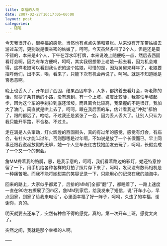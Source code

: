 ```yaml
---
title: 幸福的人啊
date: 2007-02-27T16:17:05+00:00
layout: post
categories:
  - 随笔
---
```

今天我很开心，很幸福的感觉，当然也有点点失落和紧张。从来没有开车带姑娘去游过车河，更别说是很亲密的姑娘了，呵呵。今天虽然多带了2个人，但是还是蛮不错的，本来是4个人，下午在浮水印打牌，本来说晚上随便吃一点，然后去西固看灯会啊，因为有车方便吗，呵呵，其实我很想带上老娘一起去看，因为机会难得，这样老娘可以看到我认识的这个姑娘，可惜的是，因为舅舅来拜年了，老娘要招呼他们，出不来，唉，看来了，只能下次有机会再说了。呵呵。就是不知道她是否愿意啊。

晚上也丢人了，开车到了西固，结果西固车多，人多，都挤着去看灯会，听老陈的话，就抄了条其他的小路，没有想到，有一个上坡，坡度比较陡，我害怕半坡起步，因为这个车的手刹拉到底还溜坡，而且离合比较高，我掌握的不是很好，我加大了油门，简直就是哄上去了，呵呵，跟在我后面的车，估计看我这”冲劲”都怕了，跟的都远了。哈哈。不过我还是紧张了一会，因为丢人丢大了。让别人只认为我只能开平路，不合格，不过关。

走在满是人头窜动，灯火辉煌的西固街头，真的有过年的感觉，感觉有灯会，有庙会，有社火才能叫过年，否则那哪是过年啊，不如说是放了一个长假而已。早上同事还跟我说起放假的无聊，她一个人坐车去红古找她朋友去玩了，呵呵，长假变成了一个又一个的聚会。
<!--more-->
詹MM搀着我的胳膊，恩，是我示意的，呵呵，我们看着路边的彩灯，她还特意停留了一下，用手机给各种各样的灯拍了照片存下来了，呵呵，发现没有数码相机是一种痛苦哦。而我不能将她甜美的笑容记录一下，只能用心的记录在我的脑海中。

回来的路上，大家似乎都累了，后排的MM们全部”翻”了，都睡着了，一路上速度一直在90左右撩展了回市区，詹MM到家后，给我发来了短信，说”开车小心，早点回家，到家了给我来电话”，心里面幸福了好一阵子，呵呵，久违了的幸福，谢谢你，真的。

明天就要去还车了，突然有种舍不得的感觉，真的。第一次开车上班，感觉太爽了。

突然之间，我就是那个幸福的人啊。

—–